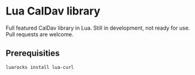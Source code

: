 # Lua CalDav library

Full featured CalDav library in Lua. Still in development, not ready for use. Pull requests are welcome.

## Prerequisities

```bash
luarocks install lua-curl
```
